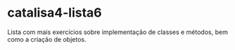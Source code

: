 # catalisa4-lista6
Lista com mais exercícios sobre implementação de classes e métodos, bem como a criação de objetos.
